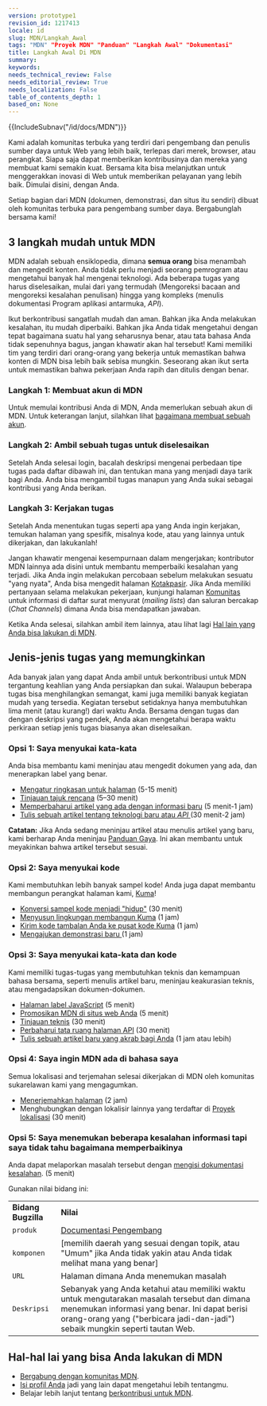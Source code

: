 ```yaml
---
version: prototype1
revision_id: 1217413
locale: id
slug: MDN/Langkah_Awal
tags: "MDN" "Proyek MDN" "Panduan" "Langkah Awal" "Dokumentasi"
title: Langkah Awal Di MDN
summary: 
keywords: 
needs_technical_review: False
needs_editorial_review: True
needs_localization: False
table_of_contents_depth: 1
based_on: None
---
```

<div>{{IncludeSubnav("/id/docs/MDN")}}</div>

<p id="What_is_MDN.3F"><span class="seoSummary">Kami adalah komunitas terbuka yang terdiri dari pengembang dan penulis sumber daya untuk Web yang lebih baik, terlepas dari merek, browser, atau perangkat. Siapa saja dapat memberikan kontribusinya dan mereka yang membuat kami semakin kuat. Bersama kita bisa melanjutkan untuk menggerakkan inovasi di Web untuk memberikan pelayanan yang lebih baik. Dimulai disini, dengan Anda. </span></p>

<p><span>Setiap bagian dari MDN (dokumen, demonstrasi, dan situs itu sendiri) dibuat oleh komunitas terbuka para pengembang sumber daya. Bergabunglah bersama kami!</span></p>

<h2 id="3_langkah_mudah_untuk_MDN"><span>3 langkah mudah untuk MDN</span></h2>

<p>MDN adalah sebuah ensiklopedia, dimana <strong>semua orang</strong> bisa menambah dan mengedit konten. Anda tidak perlu menjadi seorang pemrogram atau mengetahui banyak hal mengenai teknologi. Ada beberapa tugas yang harus diselesaikan, mulai dari yang termudah (Mengoreksi bacaan and mengoreksi kesalahan penulisan) <span id="result_box" lang="id"><span class="hps">hingga yang kompleks</span></span> (menulis dokumentasi Program aplikasi antarmuka, <em>API</em>).</p>

<p>Ikut berkontribusi sangatlah mudah dan aman. Bahkan jika Anda melakukan kesalahan, itu mudah diperbaiki. Bahkan jika Anda tidak mengetahui dengan tepat bagaimana suatu hal yang seharusnya benar, atau tata bahasa Anda tidak sepenuhnya bagus, jangan khawatir akan hal tersebut! Kami memiliki tim yang terdiri dari orang-orang yang bekerja untuk memastikan bahwa konten di MDN bisa lebih baik sebisa mungkin. Seseorang akan ikut serta untuk memastikan bahwa pekerjaan Anda rapih dan ditulis dengan benar.</p>

<h3 id="Langkah_1_Membuat_akun_di_MDN">Langkah 1: Membuat akun di MDN</h3>

<p>Untuk memulai kontribusi Anda di MDN, Anda memerlukan sebuah akun di MDN. Untuk keterangan lanjut, silahkan lihat <a href="/en-US/docs/MDN/Contribute/Howto/Create_an_MDN_account">bagaimana membuat sebuah akun</a>.</p>

<h3 id="Langkah_2_Ambil_sebuah_tugas_untuk_diselesaikan">Langkah 2: Ambil sebuah tugas untuk diselesaikan</h3>

<p>Setelah Anda selesai login, bacalah deskripsi mengenai perbedaan tipe tugas pada daftar dibawah ini, dan tentukan mana yang menjadi daya tarik bagi Anda. Anda bisa mengambil tugas manapun yang Anda sukai sebagai kontribusi yang Anda berikan.</p>

<h3 id="Langkah_3_Kerjakan_tugas">Langkah 3: Kerjakan tugas</h3>

<p>Setelah Anda menentukan tugas seperti apa yang Anda ingin kerjakan, temukan halaman yang spesifik, misalnya kode, atau yang lainnya untuk dikerjakan, dan lakukanlah!</p>

<p>Jangan khawatir mengenai kesempurnaan dalam mengerjakan; kontributor MDN lainnya ada disini untuk membantu memperbaiki kesalahan yang terjadi. Jika Anda ingin melakukan percobaan sebelum melakukan sesuatu "yang nyata", Anda bisa mengedit halaman <a href="/en-US/docs/Sandbox">Kotakpasir</a>. Jika Anda memiliki pertanyaan selama melakukan pekerjaan, kunjungi halaman <a href="/en-US/docs/MDN/Community">Komunitas</a> untuk informasi di&nbsp;daftar surat menyurat (<em>mailing lists</em>) dan saluran bercakap (<em>Chat Channels</em>) dimana Anda bisa mendapatkan jawaban.</p>

<p>Ketika Anda selesai, silahkan ambil item lainnya, atau lihat lagi <a href="#Other_things_you_can_do_on_MDN">Hal lain yang Anda bisa lakukan di MDN</a>.</p>

<h2 id="Jenis-jenis_tugas_yang_memungkinkan">Jenis-jenis tugas yang memungkinkan</h2>

<p>Ada banyak jalan yang dapat Anda ambil untuk berkontribusi untuk MDN tergantung keahlian yang Anda persiapkan dan sukai. Walaupun beberapa tugas bisa menghilangkan semangat, kami juga memiliki banyak kegiatan mudah yang tersedia. Kegiatan tersebut setidaknya hanya membutuhkan lima menit (atau kurang!) dari waktu Anda. Bersama dengan tugas dan dengan deskripsi yang pendek, Anda akan mengetahui <span id="result_box" lang="id"><span class="hps">berapa waktu</span> <span class="hps">perkiraan</span> <span class="hps">setiap</span> <span class="hps">jenis tugas</span> biasanya akan diselesaikan<span>.</span></span></p>

<h3 id="Opsi_1_Saya_menyukai_kata-kata">Opsi 1: Saya menyukai kata-kata</h3>

<p>Anda bisa membantu kami meninjau atau mengedit dokumen yang ada, dan menerapkan label yang benar.</p>

<ul>
 <li><a href="/en-US/docs/MDN/Contribute/Howto/Set_the_summary_for_a_page">Mengatur ringkasan untuk halaman</a> (5-15 menit)</li>
 <li><a href="/en-US/docs/Project:MDN/Contributing/How_to/Do_an_editorial_review">Tinjauan tajuk rencana</a> (5–30 menit)</li>
 <li><a href="/en-US/docs/MDN/User_guide/Writing#Editing_an_existing_page">Memperbaharui artikel yang ada dengan informasi baru</a> (5 menit-1 jam)</li>
 <li><a href="/en-US/docs/MDN/User_guide/Writing#Adding_a_new_page">Tulis sebuah artikel tentang teknologi baru atau <em>API </em></a>(30 menit-2 jam)</li>
</ul>

<div class="note"><strong>Catatan:</strong> Jika Anda sedang meninjau artikel atau menulis artikel yang baru, kami berharap Anda meninjau <a href="/en-US/docs/Project:MDN/Style_guide">Panduan Gaya</a>. Ini akan membantu untuk meyakinkan bahwa artikel tersebut sesuai.</div>

<h3 id="Opsi_2_Saya_menyukai_kode">Opsi 2: Saya menyukai kode</h3>

<p>Kami membutuhkan lebih banyak sampel kode! Anda juga dapat membantu membangun perangkat halaman kami, <a href="https://developer.mozilla.org/en-US/docs/Project:MDN/Kuma">Kuma</a>!</p>

<ul>
 <li><a href="/en-US/docs/Project:MDN/Contributing/How_to/Convert_code_samples_to_be_live_">Konversi sampel kode menjadi "hidup"</a> (30 menit)</li>
 <li><a href="https://kuma.readthedocs.org/en/latest/installation-vagrant.html">Menyusun lingkungan membangun Kuma</a> (1 jam)</li>
 <li><a href="https://github.com/mozilla/kuma#readme">Kirim kode tambalan Anda ke pusat kode Kuma</a> (1 jam)</li>
 <li><a href="https://developer.mozilla.org/en-US/demos/submit">Mengajukan demonstrasi baru </a>(1 jam)</li>
</ul>

<h3 id="Opsi_3_Saya_menyukai_kata-kata_dan_kode">Opsi 3: Saya menyukai kata-kata dan kode</h3>

<p>Kami memiliki tugas-tugas yang membutuhkan teknis dan kemampuan bahasa bersama, seperti menulis artikel baru, meninjau keakurasian teknis, atau mengadapsikan dokumen-dokumen.</p>

<ul>
 <li><a href="/en-US/docs/Project:MDN/Contributing/How_to/Tag_JavaScript_pages">Halaman label JavaScript</a> (5 menit)</li>
 <li><a href="/en-US/docs/MDN/Promote">Promosikan MDN di situs web Anda</a> (5 menit)</li>
 <li><a href="/en-US/docs/Project:MDN/Contributing/How_to/Do_a_technical_review">Tinjauan teknis</a> (30 menit)</li>
 <li><a href="/en-US/docs/Project:MDN/Contributing/How_to/Update_API_page_layout">Perbaharui tata ruang halaman API</a> (30 menit)</li>
 <li><a href="/en-US/docs/MDN/Contribute/Creating_and_editing_pages#Creating_a_new_page">Tulis sebuah artikel baru yang akrab bagi Anda</a> (1 jam atau lebih)</li>
</ul>

<h3 id="Opsi_4_Saya_ingin_MDN_ada_di_bahasa_saya">Opsi 4: Saya ingin MDN ada di bahasa saya</h3>

<p>Semua lokalisasi and terjemahan selesai dikerjakan di MDN oleh komunitas sukarelawan kami yang mengagumkan.</p>

<ul>
 <li><a href="/en-US/docs/MDN/Contribute/Localize/Translating_pages">Menerjemahkan halaman</a> (2 jam)</li>
 <li>Menghubungkan dengan lokalisir lainnya yang terdaftar di <a href="/en-US/docs/Project:MDN/Localizing/Localization_projects">Proyek lokalisasi</a> (30 menit)</li>
</ul>

<h3 id="Opsi_5_Saya_menemukan_beberapa_kesalahan_informasi_tapi_saya_tidak_tahu_bagaimana_memperbaikinya">Opsi 5: Saya menemukan beberapa kesalahan informasi tapi saya tidak tahu bagaimana memperbaikinya</h3>

<p>Anda dapat melaporkan masalah tersebut dengan <a class="external" href="https://bugzilla.mozilla.org/enter_bug.cgi?product=Mozilla%20Developer%20Network">mengisi dokumentasi kesalahan</a>. (5 menit)</p>

<p>Gunakan nilai bidang ini:</p>

<table class="standard-table">
 <tbody>
  <tr>
   <td><strong>Bidang Bugzilla</strong></td>
   <td><strong>Nilai</strong></td>
  </tr>
  <tr>
   <td><code>produk</code></td>
   <td><a href="https://bugzilla.mozilla.org/enter_bug.cgi?product=Developer+Documentation">Documentasi Pengembang</a></td>
  </tr>
  <tr>
   <td><code>komponen</code></td>
   <td>[<span id="result_box" lang="id"><span class="hps">memilih</span> <span class="hps">daerah yang sesuai</span> <span class="hps">dengan topik</span><span>,</span> <span class="hps">atau</span> <span class="atn hps">"</span><span>Umum</span><span>"</span> <span class="hps">jika Anda tidak</span> <span class="hps">yakin</span> <span class="hps">atau</span> <span class="hps">Anda tidak melihat</span> mana <span class="hps">yang benar</span></span>]</td>
  </tr>
  <tr>
   <td><code>URL</code></td>
   <td>Halaman dimana Anda menemukan masalah</td>
  </tr>
  <tr>
   <td><code>Deskripsi</code></td>
   <td>Sebanyak yang Anda ketahui atau memiliki waktu untuk mengutarakan masalah tersebut dan dimana menemukan informasi yang benar. Ini dapat berisi orang-orang yang ("berbicara jadi-dan-jadi") sebaik mungkin seperti tautan Web.</td>
  </tr>
 </tbody>
</table>

<h2 id="Hal-hal_lai_yang_bisa_Anda_lakukan_di_MDN">Hal-hal lai yang bisa Anda lakukan di MDN</h2>

<ul>
 <li><a href="/en-US/docs/Project:Community">Bergabung dengan komunitas MDN</a>.</li>
 <li><a href="/en-US/profile">Isi profil Anda</a> jadi yang lain dapat mengetahui lebih tentangmu.</li>
 <li>Belajar lebih lanjut tentang <a href="/en-US/docs/MDN/Contribute">berkontribusi untuk MDN</a>.</li>
</ul>


